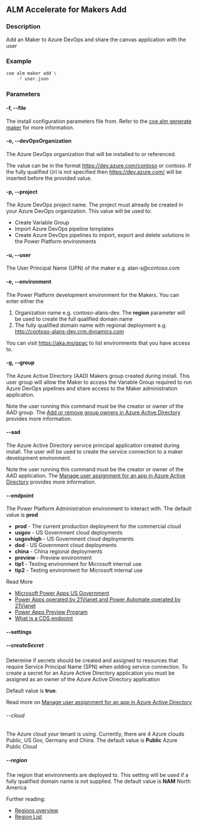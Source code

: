 ## ALM Accelerate for Makers Add

### Description

Add an Maker to Azure DevOps and share the canvas application with the user

### Example

```bash
coe alm maker add \
    -f user.json
```

### Parameters

#### -f, --file

The install configuration parameters file from. Refer to the [coe alm generate maker](../generate/maker/add.md) for more information.

#### -o, --devOpsOrganization

The Azure DevOps organization that will be installed to or referenced.

The value can be in the format https://dev.azure.com/contoso or contoso. If the fully qualified Url is not specified then https://dev.azure.com/ will be inserted before the provided value.

#### -p, --project

The Azure DevOps project name. The project must already be created in your Azure DevOps organization. This value will be used to:
 - Create Variable Group
 - Import Azure DevOps pipeline templates
 - Create Azure DevOps pipelines to import, export and delete solutions in the Power Platform environments

####  -u, --user

The User Principal Name (UPN) of the maker e.g. alan-s\@contoso.com

#### -e, --environment

The Power Platform development environment for the Makers. You can enter either the

1. Organization name e.g. contoso-alans-dev. The **region** parameter will be used to create the full qualified domain name
2. The fully qualified domain name with regional deployment e.g. http://contoso-alans-dev.crm.dynamics.com

You can visit https://aka.ms/ppac to list environments that you have access to.

#### -g, --group

The Azure Active Directory (AAD) Makers group created during install. This user group will allow the Maker to access the Variable Group required to run Azure DevOps pipelines and share access to the Maker administration application.

Note the user running this command must be the creator or owner of the AAD group. The [Add or remove group owners in Azure Active Directory](https://docs.microsoft.com/azure/active-directory/fundamentals/active-directory-accessmanagement-managing-group-owners) provides more information.

#### --aad <name>

The Azure Active Directory service principal application created during install. The user will be used to create the service connection to a maker development environment.

Note the user running this command must be the creator or owner of the AAD application. The [Manage user assignment for an app in Azure Active Directory](https://docs.microsoft.com/azure/active-directory/manage-apps/assign-user-or-group-access-portal) provides more information.

#### --endpoint

The Power Platform Administration environment to interact with. The default value is **prod**

- **prod** - The current production deployment for the commercial cloud
- **usgov** - US Government cloud deployments
- **usgovhigh** - US Government cloud deployments
- **dod** - US Government cloud deployments
- **china** - China regional deployments
- **preview** - Preview environment
- **tip1** - Testing environment for Microsoft internal use
- **tip2** - Testing environment for Microsoft internal use

Read More
- [Microsoft Power Apps US Government](https://docs.microsoft.com/power-platform/admin/powerapps-us-government)
- [Power Apps operated by 21Vianet and Power Automate operated by 21Vianet](https://docs.microsoft.com/power-platform/admin/business-applications-availability-china)
- [Power Apps Preview Program](https://docs.microsoft.com/power-platform/admin/preview-environments)
- [What is a CDS endpoint](https://powerusers.microsoft.com/t5/Building-Power-Apps/What-is-a-CDS-Endpoint/m-p/44969#M18758)

#### --settings

##### --createSecret

Determine if secrets should be created and assigned to resources that require Service Principal Name (SPN) when adding service connection. To create a secret for an Azure Active Directory application you must be assigned as an owner of the Azure Active Directory application

Default value is **true**.

Read more on [Manage user assignment for an app in Azure Active Directory](https://docs.microsoft.com/azure/active-directory/manage-apps/assign-user-or-group-access-portal)

###### --cloud

The Azure cloud your tenant is using. Currently, there are 4 Azure clouds Public, US Gov, Germany and China. The default value is **Public** Azure Public Cloud

##### --region

The region that environments are deployed to. This setting will be used if a fully qualified domain name is not supplied. The default value is **NAM** North America

Further reading:

- [Regions overview](https://docs.microsoft.com/power-platform/admin/regions-overview)
- [Region List](https://docs.microsoft.com/power-platform/admin/new-datacenter-regions)